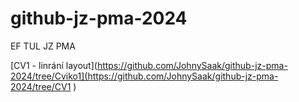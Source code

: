 # github-jz-pma-2024
EF TUL JZ PMA

 [CV1 - linrání layout](https://github.com/JohnySaak/github-jz-pma-2024/tree/Cviko1](https://github.com/JohnySaak/github-jz-pma-2024/tree/CV1 )
